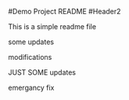 #Demo Project README
#Header2

This is a simple readme file

some updates

modifications

JUST SOME updates

emergancy fix
